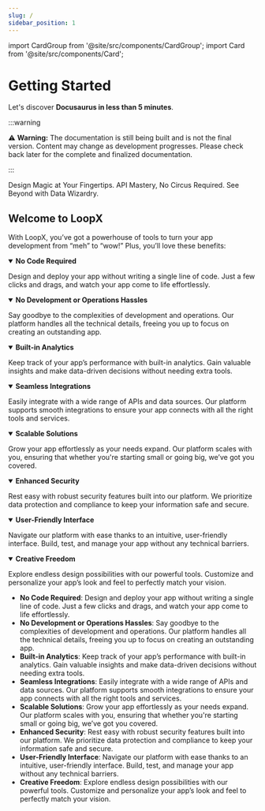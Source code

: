 ```yaml
---
slug: /
sidebar_position: 1
---
```


import CardGroup from '@site/src/components/CardGroup';
import Card from '@site/src/components/Card';

# Getting Started

Let's discover **Docusaurus in less than 5 minutes**.

:::warning

⚠️ **Warning:** The documentation is still being built and is not the final version. Content may change as development progresses. Please check back later for the complete and finalized documentation.

:::

<CardGroup>
  <Card
    title="Experience Layer"
    href="/experience-layer/flow-builder"
  icon={"https://loop-niti-assets.s3.ap-south-1.amazonaws.com/loopx-docs/experiment.svg"}
  >
    Design Magic at Your Fingertips.
  </Card>
  <Card
    title="Extensions Layer"
    href="/extensions-layer/providers"
  icon={"https://loop-niti-assets.s3.ap-south-1.amazonaws.com/loopx-docs/electrical_services.svg"}
  >
    API Mastery, No Circus Required.
  </Card>
  <Card
    title="Insights Layer"
    href="/insights-layer/data-work-bench"
  icon={"https://loop-niti-assets.s3.ap-south-1.amazonaws.com/loopx-docs/search_insights.svg"}
  >
    See Beyond with Data Wizardry.
  </Card>
</CardGroup>

## Welcome to LoopX

With LoopX, you’ve got a powerhouse of tools to turn your app development from “meh” to “wow!” Plus, you’ll love these benefits:

<details open>
  <summary><strong>No Code Required</strong></summary>

Design and deploy your app without writing a single line of code. Just a few clicks and drags, and watch your app come to life effortlessly.

</details>

<details open>
  <summary><strong>No Development or Operations Hassles</strong></summary>

Say goodbye to the complexities of development and operations. Our platform handles all the technical details, freeing you up to focus on creating an outstanding app.

</details>

<details open>
  <summary><strong>Built-in Analytics</strong></summary>

Keep track of your app’s performance with built-in analytics. Gain valuable insights and make data-driven decisions without needing extra tools.

</details>

<details open>
  <summary><strong>Seamless Integrations</strong></summary>

Easily integrate with a wide range of APIs and data sources. Our platform supports smooth integrations to ensure your app connects with all the right tools and services.

</details>

<details open>
  <summary><strong>Scalable Solutions</strong></summary>

Grow your app effortlessly as your needs expand. Our platform scales with you, ensuring that whether you're starting small or going big, we’ve got you covered.

</details>

<details open>
  <summary><strong>Enhanced Security</strong></summary>

Rest easy with robust security features built into our platform. We prioritize data protection and compliance to keep your information safe and secure.

</details>

<details open>
  <summary><strong>User-Friendly Interface</strong></summary>

Navigate our platform with ease thanks to an intuitive, user-friendly interface. Build, test, and manage your app without any technical barriers.

</details>

<details open>
  <summary><strong>Creative Freedom</strong></summary>

Explore endless design possibilities with our powerful tools. Customize and personalize your app’s look and feel to perfectly match your vision.

</details>

- **No Code Required**: Design and deploy your app without writing a single line of code. Just a few clicks and drags, and watch your app come to life effortlessly.
- **No Development or Operations Hassles**: Say goodbye to the complexities of development and operations. Our platform handles all the technical details, freeing you up to focus on creating an outstanding app.
- **Built-in Analytics**: Keep track of your app’s performance with built-in analytics. Gain valuable insights and make data-driven decisions without needing extra tools.
- **Seamless Integrations**: Easily integrate with a wide range of APIs and data sources. Our platform supports smooth integrations to ensure your app connects with all the right tools and services.
- **Scalable Solutions**: Grow your app effortlessly as your needs expand. Our platform scales with you, ensuring that whether you're starting small or going big, we’ve got you covered.
- **Enhanced Security**: Rest easy with robust security features built into our platform. We prioritize data protection and compliance to keep your information safe and secure.
- **User-Friendly Interface**: Navigate our platform with ease thanks to an intuitive, user-friendly interface. Build, test, and manage your app without any technical barriers.
- **Creative Freedom**: Explore endless design possibilities with our powerful tools. Customize and personalize your app’s look and feel to perfectly match your vision.
